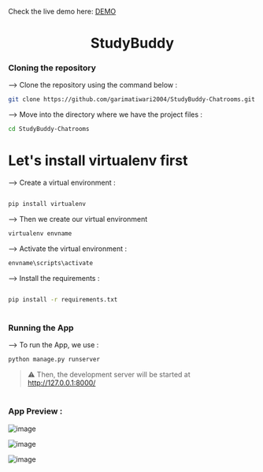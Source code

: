 Check the live demo here: <a href="https://garimatiwari2004.pythonanywhere.com/ ">DEMO</a>

<div align="center">

# StudyBuddy
</div>

### Cloning the repository

--> Clone the repository using the command below :
```bash
git clone https://github.com/garimatiwari2004/StudyBuddy-Chatrooms.git

```

--> Move into the directory where we have the project files : 
```bash
cd StudyBuddy-Chatrooms

```
# Let's install virtualenv first
--> Create a virtual environment :
```bash

pip install virtualenv
```

--> Then we create our virtual environment
```bash
virtualenv envname
```



--> Activate the virtual environment :
```bash
envname\scripts\activate

```

--> Install the requirements :
```bash

pip install -r requirements.txt

```

#

### Running the App

--> To run the App, we use :
```bash
python manage.py runserver

```

> ⚠ Then, the development server will be started at http://127.0.0.1:8000/

#

### App Preview :

![image](https://github.com/user-attachments/assets/b617b99a-9644-4317-bbdf-ed11f584187f)

![image](https://github.com/user-attachments/assets/6712351c-eff7-4dad-a3fa-8e92a49e1293)


![image](https://github.com/user-attachments/assets/37e3ffba-f53a-44a4-8bc2-21c5c1b50c07)







